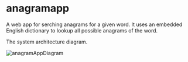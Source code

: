 # anagramapp

A web app for serching anagrams for a given word. It uses an embedded English dictionary to lookup all possible anagrams of the word.

The system architecture diagram.

![anagramAppDiagram](https://user-images.githubusercontent.com/36462985/86826504-d9196380-c05e-11ea-8e58-36ad0c086cd1.png)
